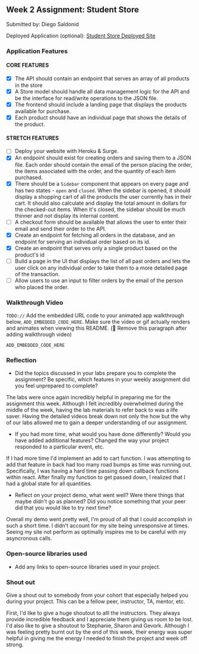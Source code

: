 ## Week 2 Assignment: Student Store

Submitted by: Diego Saldonid

Deployed Application (optional): [Student Store Deployed Site](ADD_LINK_HERE)

### Application Features

#### CORE FEATURES

- [x] The API should contain an endpoint that serves an array of all products in the store
- [x] A Store model should handle all data management logic for the API and be the interface for read/write operations to the JSON file.
- [x] The frontend should include a landing page that displays the products available for purchase.
- [x] Each product should have an individual page that shows the details of the product.

#### STRETCH FEATURES

- [ ] Deploy your website with Heroku & Surge. 
- [x] An endpoint should exist for creating orders and saving them to a JSON file. Each order should contain the email of the person placing the order, the items associated with the order, and the quantity of each item purchased.
- [x] There should be a `Sidebar` component that appears on every page and has two states - `open` and `closed`. When the sidebar is opened, it should display a shopping cart of all the products the user currently has in their cart. It should also calculate and display the total amount in dollars for the checked-out items. When it's closed, the sidebar should be much thinner and not display its internal content.
- [ ] A checkout form should be available that allows the user to enter their email and send their order to the API.
- [x] Create an endpoint for fetching all orders in the database, and an endpoint for serving an individual order based on its id.
- [x] Create an endpoint that serves only a single product based on the product's id
- [ ] Build a page in the UI that displays the list of all past orders and lets the user click on any individual order to take them to a more detailed page of the transaction.
- [ ] Allow users to use an input to filter orders by the email of the person who placed the order.

### Walkthrough Video

`TODO://` Add the embedded URL code to your animated app walkthrough below, `ADD_EMBEDDED_CODE_HERE`. Make sure the video or gif actually renders and animates when viewing this README. (🚫 Remove this paragraph after adding walkthrough video)

`ADD_EMBEDDED_CODE_HERE`

### Reflection

* Did the topics discussed in your labs prepare you to complete the assignment? Be specific, which features in your weekly assignment did you feel unprepared to complete?

The labs were once again incredibly helpful in preparing me for the assignment this week. Although I felt incredibly overwhelmed during the middle of the week, having the lab
materials to refer back to was a life saver. Having the detailed videos break down not only the how but the why of our labs allowed me to gain a deeper understanding of 
our assignment.

* If you had more time, what would you have done differently? Would you have added additional features? Changed the way your project responded to a particular event, etc.
  
If I had more time I'd implement an add to cart function. I was attempting to add that feature in back had too many road bumps as time was running out. Specifically, I
was having a hard time passing down callback functions within react. After finally my function to get passed down, I realized that I had a global state for all quantities.

* Reflect on your project demo, what went well? Were there things that maybe didn't go as planned? Did you notice something that your peer did that you would like to try next time?

Overall my demo went pretty well, I'm proud of all that I could accomplish in such a short time. I didn't account for my site being unresponsive at times. Seeing my site
not perform as optimally inspires me to be careful with my asyncronous calls.

### Open-source libraries used

- Add any links to open-source libraries used in your project.

### Shout out

Give a shout out to somebody from your cohort that especially helped you during your project. This can be a fellow peer, instructor, TA, mentor, etc.

First, I'd like to give a huge shoutout to alll the instructors. They always provide incredible feedback and I appreciate them giving us room to be lost. I'd also like
to give a shoutout to Stephanie, Sharon and Gevork. Although I was feeling pretty burnt out by the end of this week, their energy was super helpful in giving me the 
energy I needed to finish the project and week off strong.
